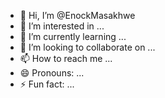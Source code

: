 - 👋 Hi, I’m @EnockMasakhwe
- 👀 I’m interested in ...
- 🌱 I’m currently learning ...
- 💞️ I’m looking to collaborate on ...
- 📫 How to reach me ...
- 😄 Pronouns: ...
- ⚡ Fun fact: ...

<!---
EnockMasakhwe/EnockMasakhwe is a ✨ special ✨ repository because its `README.md` (this file) appears on your GitHub profile.
You can click the Preview link to take a look at your changes.
--->

